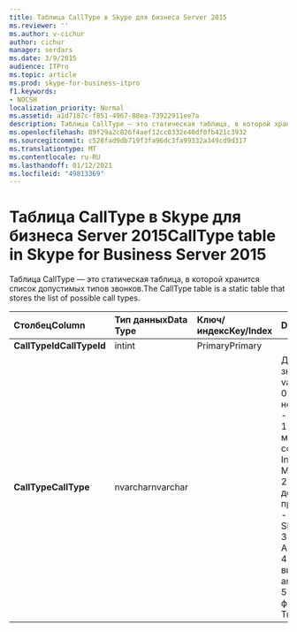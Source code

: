 ```yaml
---
title: Таблица CallType в Skype для бизнеса Server 2015
ms.reviewer: ''
ms.author: v-cichur
author: cichur
manager: serdars
ms.date: 3/9/2015
audience: ITPro
ms.topic: article
ms.prod: skype-for-business-itpro
f1.keywords:
- NOCSH
localization_priority: Normal
ms.assetid: a1d7187c-f851-4967-88ea-73922911ee7a
description: Таблица CallType — это статическая таблица, в которой хранится список допустимых типов звонков.
ms.openlocfilehash: 89f29a2c826f4aef12cc0332e40df0fb421c3932
ms.sourcegitcommit: c528fad9db719f3fa96dc3fa99332a349cd9d317
ms.translationtype: MT
ms.contentlocale: ru-RU
ms.lasthandoff: 01/12/2021
ms.locfileid: "49813369"
---
```

# <a name="calltype-table-in-skype-for-business-server-2015"></a><span data-ttu-id="eda31-103">Таблица CallType в Skype для бизнеса Server 2015</span><span class="sxs-lookup"><span data-stu-id="eda31-103">CallType table in Skype for Business Server 2015</span></span>
 
<span data-ttu-id="eda31-104">Таблица CallType — это статическая таблица, в которой хранится список допустимых типов звонков.</span><span class="sxs-lookup"><span data-stu-id="eda31-104">The CallType table is a static table that stores the list of possible call types.</span></span>
  
|<span data-ttu-id="eda31-105">**Столбец**</span><span class="sxs-lookup"><span data-stu-id="eda31-105">**Column**</span></span>|<span data-ttu-id="eda31-106">**Тип данных**</span><span class="sxs-lookup"><span data-stu-id="eda31-106">**Data Type**</span></span>|<span data-ttu-id="eda31-107">**Ключ/индекс**</span><span class="sxs-lookup"><span data-stu-id="eda31-107">**Key/Index**</span></span>|<span data-ttu-id="eda31-108">**Details**</span><span class="sxs-lookup"><span data-stu-id="eda31-108">**Details**</span></span>|
|:-----|:-----|:-----|:-----|
|<span data-ttu-id="eda31-109">**CallTypeId**</span><span class="sxs-lookup"><span data-stu-id="eda31-109">**CallTypeId**</span></span> <br/> |<span data-ttu-id="eda31-110">int</span><span class="sxs-lookup"><span data-stu-id="eda31-110">int</span></span>  <br/> |<span data-ttu-id="eda31-111">Primary</span><span class="sxs-lookup"><span data-stu-id="eda31-111">Primary</span></span>  <br/> ||
|<span data-ttu-id="eda31-112">**CallType**</span><span class="sxs-lookup"><span data-stu-id="eda31-112">**CallType**</span></span> <br/> |<span data-ttu-id="eda31-113">nvarchar</span><span class="sxs-lookup"><span data-stu-id="eda31-113">nvarchar</span></span>  <br/> || <span data-ttu-id="eda31-114">Допустимые значения:</span><span class="sxs-lookup"><span data-stu-id="eda31-114">Allowed values:</span></span> <br/>  <span data-ttu-id="eda31-115">0 — неизвестный</span><span class="sxs-lookup"><span data-stu-id="eda31-115">0 -- Unknown</span></span> <br/>  <span data-ttu-id="eda31-116">1 — обмен мгновенными сообщениями</span><span class="sxs-lookup"><span data-stu-id="eda31-116">1 - Instant Messaging</span></span> <br/>  <span data-ttu-id="eda31-117">2 — общий доступ к приложениям</span><span class="sxs-lookup"><span data-stu-id="eda31-117">2 -- Application Sharing</span></span> <br/>  <span data-ttu-id="eda31-118">3 — аудио</span><span class="sxs-lookup"><span data-stu-id="eda31-118">3 -- Audio</span></span> <br/>  <span data-ttu-id="eda31-119">4 — звук и видео</span><span class="sxs-lookup"><span data-stu-id="eda31-119">4 - Audio and Video</span></span> <br/>  <span data-ttu-id="eda31-120">5 — передача файлов</span><span class="sxs-lookup"><span data-stu-id="eda31-120">5 - File Transfer</span></span> <br/> |
   

